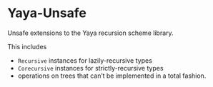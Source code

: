 # Yaya-Unsafe

Unsafe extensions to the Yaya recursion scheme library.

This includes

- `Recursive` instances for lazily-recursive types
- `Corecursive` instances for strictly-recursive types
- operations on trees that can’t be implemented in a total fashion.
